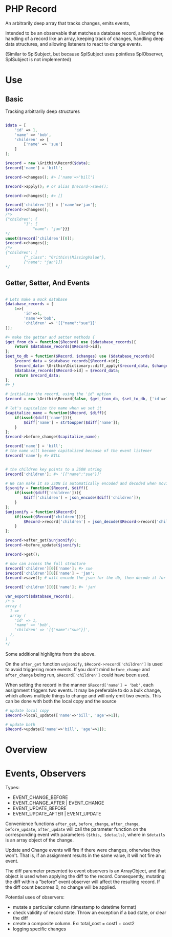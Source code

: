 # PHP Record
An arbitrarily deep array that tracks changes, emits events,

Intended to be an observable that matches a database record, allowing the handling of a record like an array, keeping track of changes, handling deep data structures, and allowing listeners to react to change events.

(Similar to SplSubject, but because SplSubject uses pointless SplObserver, SplSubject is not implemented)




# Use

## Basic
Tracking arbitrarily deep structures
```php

$data = [
	'id' => 1,
	'name' => 'bob',
	'children' => [
		['name' => 'sue']
	]
];

$record = new \Grithin\Record($data);
$record['name'] = 'bill';

$record->changes(); #> ['name'=>'bill']

$record->apply(); # or alias $record->save();

$record->changes(); #> []

$record['children'][] = ['name'=>'jan'];
$record->changes();
/*>
{"children": {
        "1": {
            "name": "jan"}}}
*/
unset($record['children'][0]);
$record->changes();
/*>
{"children": [
        {"_class": "Grithin\\MissingValue"},
        {"name": "jan"}]}
*/
```

## Getter, Setter, And Events

```php

# Lets make a mock database
$database_records = [
	1=>[
		'id'=>1,
		'name'=>'bob',
		'children' => '[{"name":"sue"}]'
]];

#+ make the getter and setter methods {
$get_from_db = function($Record) use ($database_records){
	return $database_records[$Record->id];
};
$set_to_db = function($Record, $changes) use ($database_records){
	$record_data = $database_records[$Record->id];
	$record_data= \Grithin\Dictionary::diff_apply($record_data, $changes);
	$database_records[$Record->id] = $record_data;
	return $record_data;
};
#+ }

# initialize the record, using the 'id' option
$record = new \Grithin\Record(false, $get_from_db, $set_to_db, ['id'=>1]);

# let's capitalize the name when we set it
$capitalize_name = function($Record, $diff){
	if(isset($diff['name'])){
		$diff['name'] = strtoupper($diff['name']);
	}
};
$record->before_change($capitalize_name);

$record['name'] = 'bill';
# the name will become capitalized because of the event listener
$record['name']; #> BILL


# the children key points to a JSON string
$record['children']; #> '[{"name":"sue"}]'

# We can make it so JSON is automatically encoded and decoded when moving between the database
$jsonify = function($Record, $diff){
	if(isset($diff['children'])){
		$diff['children'] = json_encode($diff['children']);
	}
};
$unjsonify = function($Record){
	if(isset($Record['children'])){
		$Record->record['children'] = json_decode($Record->record['children'], true);
	}
};

$record->after_get($unjsonify);
$record->before_update($jsonify);

$record->get();

# now can access the full structure
$record['children'][0]['name']; #> sue
$record['children'][0]['name'] = 'jan';
$record->save(); # will encode the json for the db, then decode it for regular access

$record['children'][0]['name']; #> 'jan'

var_export($database_records);
/* >
array (
  1 =>
  array (
    'id' => 1,
    'name' => 'bob',
    'children' => '[{"name":"sue"}]',
  ),
)
*/

```

Some additional highlights from the above.

On the `after_get` function `unjsonify`, `$Record->record['children']` is used to avoid triggering more events.  If you don't mind `before_change` and `after_change` being run, `$Record['children']` could have been used.

When setting the record in the manner `$Record['name'] = 'bob'`, each assignment triggers two events.  It may be preferable to do a bulk change, which allows multiple things to change and will only emit two events.  This can be done with both the local copy and the source
```php
# update local copy
$Record->local_update(['name'=>'bill', 'age'=>1]);

# update both
$Record->update(['name'=>'bill', 'age'=>1]);
```







# Overview

# Events, Observers
Types:
-	EVENT_CHANGE_BEFORE
-	EVENT_CHANGE_AFTER | EVENT_CHANGE
-	EVENT_UPDATE_BEFORE
-	EVENT_UPDATE_AFTER | EVENT_UPDATE

Convenience functions `after_get`, `before_change`, `after_change`, `before_update`, `after_update` will call the parameter function on the corresponding event with parameters `($this, $details)`, where in `$details` is an array object of the change.

Update and Change events will fire if there were changes, otherwise they won't.  That is, if an assignment results in the same value, it will not fire an event.

The diff parameter presented to event observers is an ArrayObject, and that object is used when applying the diff to the record.  Consequently, mutating the diff within a "before" event observer will affect the resulting record.  If the diff count becomes 0, no change will be applied.

Potential uses of observers:
-	mutate a particular column (timestamp to datetime format)
-	check validity of record state.  Throw an exception if a bad state, or clear the diff
-	create a composite column.  Ex: total_cost = cost1 + cost2
-	logging specific changes

